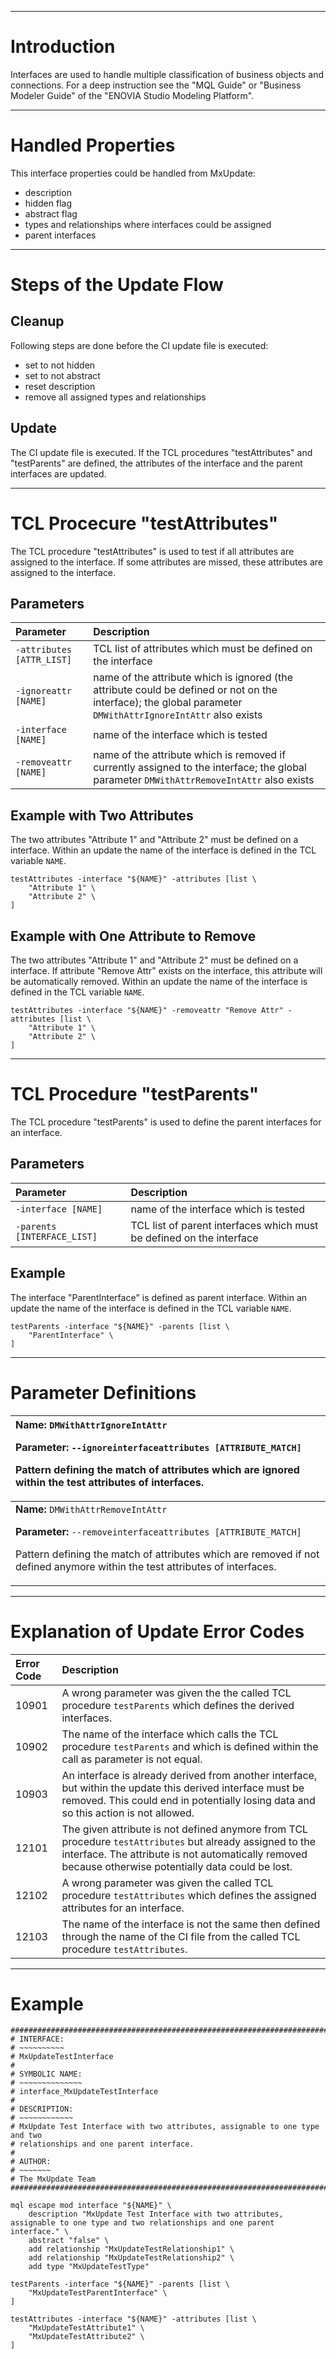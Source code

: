


---


# Introduction #
Interfaces are used to handle multiple classification of business objects and
connections. For a deep instruction see the "MQL Guide" or "Business Modeler
Guide" of the "ENOVIA Studio Modeling Platform".


---


# Handled Properties #
This interface properties could be handled from MxUpdate:
  * description
  * hidden flag
  * abstract flag
  * types and relationships where interfaces could be assigned
  * parent interfaces


---


# Steps of the Update Flow #

## Cleanup ##
Following steps are done before the CI update file is executed:
  * set to not hidden
  * set to not abstract
  * reset description
  * remove all assigned types and relationships

## Update ##
The CI update file is executed. If the TCL procedures "testAttributes" and
"testParents" are defined, the attributes of the interface and the parent
interfaces are updated.


---


# TCL Procecure "testAttributes" #
The TCL procedure "testAttributes" is used to test if all attributes are
assigned to the interface. If some attributes are missed, these attributes
are assigned to the interface.

## Parameters ##
| **Parameter**                      | **Description** |
|:-----------------------------------|:----------------|
| `‑attributes [ATTR_LIST]`          | TCL list of attributes which must be defined on the interface |
| `‑ignoreattr [NAME]`               | name of the attribute which is ignored (the attribute could be defined or not on the interface); the global parameter `DMWithAttrIgnoreIntAttr` also exists |
| `‑interface [NAME]`                | name of the interface which is tested |
| `‑removeattr [NAME]`               | name of the attribute which is removed if currently assigned to the interface; the global parameter `DMWithAttrRemoveIntAttr` also exists |

## Example with Two Attributes ##
The two attributes "Attribute 1" and "Attribute 2" must be defined on a
interface. Within an update the name of the interface is defined in the
TCL variable `NAME`.
```
testAttributes -interface "${NAME}" -attributes [list \
    "Attribute 1" \
    "Attribute 2" \
]
```

## Example with One Attribute to Remove ##
The two attributes "Attribute 1" and "Attribute 2" must be defined on a
interface. If attribute "Remove Attr" exists on the interface, this
attribute will be automatically removed. Within an update the name of the
interface is defined in the TCL variable `NAME`.
```
testAttributes -interface "${NAME}" -removeattr "Remove Attr" -attributes [list \
    "Attribute 1" \
    "Attribute 2" \
]
```


---


# TCL Procedure "testParents" #
The TCL procedure "testParents" is used to define the parent interfaces for an
interface.

## Parameters ##
| **Parameter**                      | **Description** |
|:-----------------------------------|:----------------|
| `‑interface [NAME]`                | name of the interface which is tested |
| `‑parents [INTERFACE_LIST]`        | TCL list of parent interfaces which must be defined on the interface |

## Example ##
The interface "ParentInterface" is defined as parent interface. Within an
update the name of the interface is defined in the TCL variable `NAME`.
```
testParents -interface "${NAME}" -parents [list \
    "ParentInterface" \
]
```


---


# Parameter Definitions #
| **Name:** `DMWithAttrIgnoreIntAttr`          <p><b>Parameter:</b> <code>‑‑ignoreinterfaceattributes [ATTRIBUTE_MATCH]</code></p><p>Pattern defining the match of attributes which are ignored within the test attributes of interfaces.</p> |
|:--------------------------------------------------------------------------------------------------------------------------------------------------------------------------------------------------------------------------------------------|
| **Name:** `DMWithAttrRemoveIntAttr`          <p><b>Parameter:</b> <code>‑‑removeinterfaceattributes [ATTRIBUTE_MATCH]</code></p><p>Pattern defining the match of attributes which are removed if not defined anymore within the test attributes of interfaces.</p> |


---


# Explanation of Update Error Codes #
| **Error Code** | **Description** |
|:---------------|:----------------|
| 10901          | A wrong parameter was given the the called TCL procedure `testParents` which defines the derived interfaces. |
| 10902          | The name of the interface which calls the TCL procedure `testParents` and which is defined within the call as parameter is not equal. |
| 10903          | An interface is already derived from another interface, but within the update this derived interface must be removed. This could end in potentially losing data and so this action is not allowed. |
| 12101          | The given attribute is not defined anymore from TCL procedure `testAttributes` but already assigned to the interface. The attribute is not automatically removed because otherwise potentially data could be lost. |
| 12102          | A wrong parameter was given the called TCL procedure `testAttributes` which defines the assigned attributes for an interface. |
| 12103          | The name of the interface is not the same then defined through the name of the CI file from the called TCL procedure `testAttributes`. |


---


# Example #
```
################################################################################
# INTERFACE:
# ~~~~~~~~~~
# MxUpdateTestInterface
#
# SYMBOLIC NAME:
# ~~~~~~~~~~~~~~
# interface_MxUpdateTestInterface
#
# DESCRIPTION:
# ~~~~~~~~~~~~
# MxUpdate Test Interface with two attributes, assignable to one type and two
# relationships and one parent interface.
#
# AUTHOR:
# ~~~~~~~
# The MxUpdate Team
################################################################################

mql escape mod interface "${NAME}" \
    description "MxUpdate Test Interface with two attributes, assignable to one type and two relationships and one parent interface." \
    abstract "false" \
    add relationship "MxUpdateTestRelationship1" \
    add relationship "MxUpdateTestRelationship2" \
    add type "MxUpdateTestType"

testParents -interface "${NAME}" -parents [list \
    "MxUpdateTestParentInterface" \
]

testAttributes -interface "${NAME}" -attributes [list \
    "MxUpdateTestAttribute1" \
    "MxUpdateTestAttribute2" \
]
```